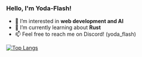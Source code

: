 ### Hello, I'm Yoda-Flash! 

<!--
**Yoda-Flash/Yoda-Flash** is a ✨ _special_ ✨ repository because its `README.md` (this file) appears on your GitHub profile.

Here are some ideas to get you started:

- 🔭 I’m currently working on ...
- 🌱 I’m currently learning ...
- 👯 I’m looking to collaborate on ...
- 🤔 I’m looking for help with ...
- 💬 Ask me about ...
- 📫 How to reach me: ...
- 😄 Pronouns: ...
- ⚡ Fun fact: ...
-->
- 🔭 I’m interested in **web development and AI**
- 🌱 I’m currently learning about **Rust**
- 📫 Feel free to reach me on Discord! (yoda_flash)

[![Top Langs](https://github-readme-stats-rosy-delta-45.vercel.app/api/top-langs/?username=Yoda-Flash&layout=donut&langs_count=8)]()

